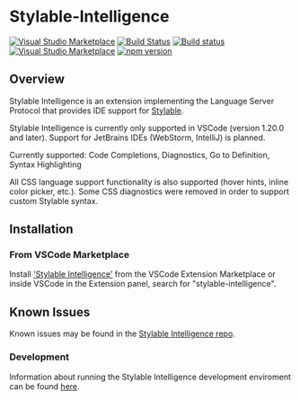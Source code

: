 # Stylable-Intelligence
[![Visual Studio Marketplace](https://img.shields.io/vscode-marketplace/v/wix.stylable-intelligence.svg)](https://marketplace.visualstudio.com/items?itemName=wix.stylable-intelligence)
[![Build Status](https://travis-ci.com/wix/stylable-intelligence.svg?branch=master)](https://travis-ci.com/wix/stylable-intelligence)
[![Build status](https://ci.appveyor.com/api/projects/status/7dk4trpid93fa56b/branch/master?svg=true)](https://ci.appveyor.com/project/AlexShemeshWix/stylable-intelligence/branch/master)
[![Visual Studio Marketplace](https://img.shields.io/vscode-marketplace/d/wix.stylable-intelligence.svg)](https://marketplace.visualstudio.com/items?itemName=wix.stylable-intelligence)
[![npm version](https://badge.fury.io/js/stylable-intelligence.svg)](https://badge.fury.io/js/stylable-intelligence)

## Overview

Stylable Intelligence is an extension implementing the Language Server Protocol that provides IDE support for [Stylable](https://www.stylable.io/).

Stylable Intelligence is currently only supported in VSCode (version 1.20.0 and later). Support for JetBrains IDEs (WebStorm, IntelliJ) is planned.

Currently supported: Code Completions, Diagnostics, Go to Definition, Syntax Highlighting

All CSS language support functionality is also supported (hover hints, inline color picker, etc.). Some CSS diagnostics were removed in order to support custom Stylable syntax.

## Installation

### From VSCode Marketplace

Install ['Stylable Intelligence'](https://marketplace.visualstudio.com/items?itemName=wix.stylable-intelligence) from the VSCode Extension Marketplace or inside VSCode in the Extension panel, search for "stylable-intelligence".

## Known Issues

Known issues may be found in the [Stylable Intelligence repo](https://github.com/wix/stylable-intelligence/issues).

### Development

Information about running the Stylable Intelligence development enviroment can be found [here](https://github.com/wix/stylable-intelligence/blob/master/dev.md).


